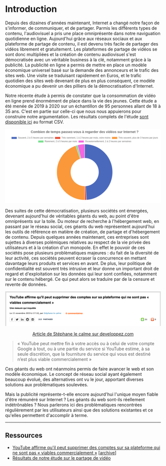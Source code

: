 # Introduction

Depuis des dizaines d'années maintenant, Internet a changé notre façon de s'informer, de communiquer, et de partager. Parmis les différents types de contenu, l'audiovisuel a pris une place omniprésente dans notre naviguation quotidienne en ligne. Aujourd'hui grâce aux réseaux sociaux et aux plateforme de partage de contenu, il est devenu très facile de partager des vidéos librement et gratuitement. Les plateformes de partage de vidéos se  sont donc multipliées et la création de contenu audiovisuel s'est démocratisée avec un véritable business à la clé, notamment grâce à la publicité. La publicité en ligne a permis de mettre en place un modèle économique universel basé sur la demande des annonceurs et le trafic des sites web. Une visite se traduisant rapidement en Euros, et le trafic quotidien des sites web devenant de plus en plus conséquent, ce modèle économique a pu devenir un des pilliers de la démocratisation d'Internet.

Notre récente étude à permis de constater que la consommation de vidéo en ligne prend énormément de place dans la vie des jeunes. Cette étude a été menée de 2019 à 2020 sur un échantillon de 95 personnes allant de 18 à 35 ans. C'est en partie sur celle-ci que nous nous appuierons pour construire notre argumentation. Les résultats complets de l'étude [sont disponible ici][2] au format CSV.

![](/images/study_1.png)

Des suites de cette démocratisation, plusieurs sociétés ont émergées, devenant aujourd'hui de véritables géants du web, au point d'être omniprésents sur la toile. Du moteur de recherche à l'hébergement web, en passant par le réseau social, ces géants du web représentent aujourd'hui les outils de référence en matière de création, de partage et d'hébergement de contenu. Depuis quelques années maintenant, ces entreprises sont sujettes à diverses polémiques relatives au respect de la vie privée des utilisateurs et à la création d'un monopole. En effet le pouvoir de ces sociétés pose plusieurs problèmatiques majeures : du fait de la diversité de leur activité, ces sociétés peuvent écraser la concurrence en mettant davantage leurs produits et services en avant. De plus, leur politique de confidentialité est souvent très intrusive et leur donne un important droit de regard et d'exploitation sur les données qui leur sont confiées, notamment sur le contenu hébergé. Ce qui peut alors se traduire par de la censure et revente de données.

![](/images/screenshot_1.png)

<div align="center">
    <a href="https://web.archive.org/web/20191112074907/https://www.developpez.com/actu/283999/YouTube-affirme-qu-il-peut-supprimer-des-comptes-sur-sa-plateforme-qui-ne-sont-pas-viables-commercialement-une-mesure-qui-inquiete/" target="_blank">Article de Stéphane le calme sur developpez.com</a>
</div>

> « YouTube peut mettre fin à votre accès ou à celui de votre compte Google à tout, ou à une partie du service si YouTube estime, à sa seule discrétion, que la fourniture du service qui vous est destiné n’est plus viable commercialement »

Ces géants du web ont néanmoins permis de faire avancer le web et son modèle économique. Le concept de réseau social ayant également beaucoup évolué, des alternatives ont vu le jour, apportant diverses solutions aux problèmatiques soulevées.

Mais la publicité représente-t-elle encore aujourd'hui l'unique moyen fiable d'être rémunéré sur Internet ? Les géants du web sont-ils réellement indétrônables ? Nous parlerons ici des problèmatiques rencontrées régulièrement par les utilisateurs ainsi que des solutions existantes et ce qu'elles permettent d'accomplir à terme.

* * *

## Ressources

-   [YouTube affirme qu'il peut supprimer des comptes sur sa plateforme qui ne sont pas « viables commercialement »][1] \[[archive][1_archive]]
-   [Résultats de notre étude sur le partage de vidéo][2]

[1]: https://www.developpez.com/actu/283999/YouTube-affirme-qu-il-peut-supprimer-des-comptes-sur-sa-plateforme-qui-ne-sont-pas-viables-commercialement-une-mesure-qui-inquiete/

[1_archive]: https://web.archive.org/web/20191112074907/https://www.developpez.com/actu/283999/YouTube-affirme-qu-il-peut-supprimer-des-comptes-sur-sa-plateforme-qui-ne-sont-pas-viables-commercialement-une-mesure-qui-inquiete/

[2]: https://github.com/dreamvo/whitepaper/blob/master/study.csv
